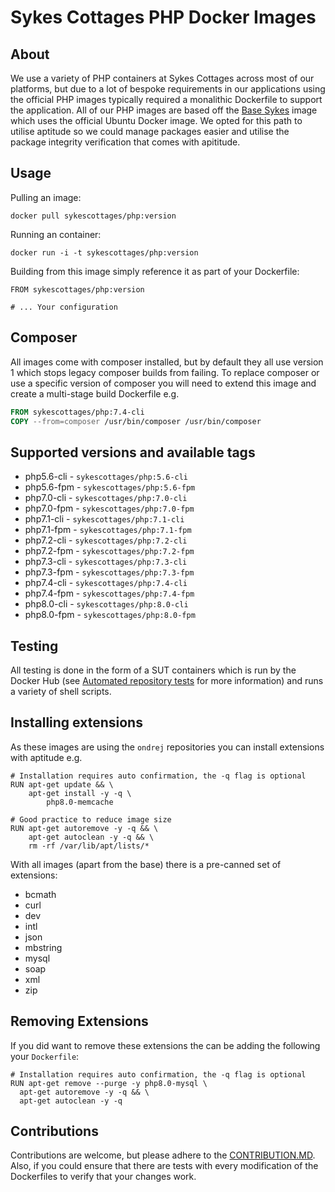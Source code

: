# Sykes Cottages PHP Docker Images

## About

We use a variety of PHP containers at Sykes Cottages across most of our platforms, but due to a lot of bespoke requirements in our applications using the official PHP images typically required a monalithic Dockerfile to support the application.
All of our PHP images are based off the [Base Sykes](https://github.com/SykesCottages/docker-base) image which uses the official Ubuntu Docker image.
We opted for this path to utilise aptitude so we could manage packages easier and utilise the package integrity verification that comes with apititude.

## Usage

Pulling an image:
```
docker pull sykescottages/php:version
```

Running an container:
```
docker run -i -t sykescottages/php:version
```

Building from this image simply reference it as part of your Dockerfile:

```
FROM sykescottages/php:version

# ... Your configuration
```

## Composer

All images come with composer installed, but by default they all use version 1 which stops legacy composer builds from failing. 
To replace composer or use a specific version of composer you will need to extend this image and create a multi-stage build Dockerfile e.g. 

```dockerfile
FROM sykescottages/php:7.4-cli
COPY --from=composer /usr/bin/composer /usr/bin/composer
```

## Supported versions and available tags
- php5.6-cli - `sykescottages/php:5.6-cli`
- php5.6-fpm - `sykescottages/php:5.6-fpm`
- php7.0-cli - `sykescottages/php:7.0-cli`
- php7.0-fpm - `sykescottages/php:7.0-fpm`
- php7.1-cli - `sykescottages/php:7.1-cli`
- php7.1-fpm - `sykescottages/php:7.1-fpm`
- php7.2-cli - `sykescottages/php:7.2-cli`
- php7.2-fpm - `sykescottages/php:7.2-fpm`
- php7.3-cli - `sykescottages/php:7.3-cli`
- php7.3-fpm - `sykescottages/php:7.3-fpm`
- php7.4-cli - `sykescottages/php:7.4-cli`
- php7.4-fpm - `sykescottages/php:7.4-fpm`
- php8.0-cli - `sykescottages/php:8.0-cli`
- php8.0-fpm - `sykescottages/php:8.0-fpm`


## Testing

All testing is done in the form of a SUT containers which is run by the Docker Hub (see [Automated repository tests](https://docs.docker.com/docker-hub/builds/automated-testing/) for more information) and runs a variety of shell scripts.

## Installing extensions

As these images are using the `ondrej` repositories you can install extensions with aptitude e.g.

```shell script
# Installation requires auto confirmation, the -q flag is optional
RUN apt-get update && \
    apt-get install -y -q \
        php8.0-memcache

# Good practice to reduce image size
RUN apt-get autoremove -y -q && \
    apt-get autoclean -y -q && \
    rm -rf /var/lib/apt/lists/*
```

With all images (apart from the base) there is a pre-canned set of extensions:
- bcmath
- curl
- dev
- intl
- json
- mbstring
- mysql
- soap
- xml
- zip

## Removing Extensions

If you did want to remove these extensions the can be adding the following your `Dockerfile`:
```shell script
# Installation requires auto confirmation, the -q flag is optional
RUN apt-get remove --purge -y php8.0-mysql \
  apt-get autoremove -y -q && \
  apt-get autoclean -y -q
```

## Contributions

Contributions are welcome, but please adhere to the [CONTRIBUTION.MD](https://github.com/SykesCottages/docker-php/blob/master/CONTRIBUTION.MD). Also, if you could ensure that there are tests with every modification of the Dockerfiles to verify that your changes work.